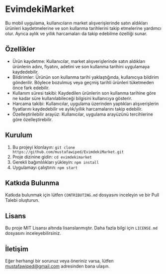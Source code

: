 # EvimdekiMarket

Bu mobil uygulama, kullanıcıların market alışverişlerinde satın aldıkları ürünleri kaydetmelerine ve son kullanma tarihlerini takip etmelerine yardımcı olur. Ayrıca aylık ve yıllık harcamaları da takip edebilme özelliği sunar.

## Özellikler

- Ürün kaydetme: Kullanıcılar, market alışverişlerinde satın aldıkları ürünlerin adını, fiyatını, adetini ve son kullanma tarihini uygulamaya kaydedebilir.
- Bildirimler: Ürünün son kullanma tarihi yaklaştığında, kullanıcıya bildirim gönderilir. Böylece bozulmuş veya geçmiş tarihli ürünleri tüketmeden önce fark edebilir.
- Kullanım süresi takibi: Kaydedilen ürünlerin son kullanma tarihine göre ne kadar süre kullanılabileceği bilgisini kullanıcıya gösterir.
- Harcama takibi: Kullanıcılar, uygulama üzerinden yaptıkları alışverişlerin fiyatlarını kaydedebilir ve aylık/yıllık harcamalarını takip edebilir.
- Özelleştirilebilir arayüz: Kullanıcılar, uygulama arayüzünü tercihlerine göre özelleştirebilir.

## Kurulum

1. Bu projeyi klonlayın: `git clone https://github.com/mustafawiped/EvimdekiMarket.git`
2. Proje dizinine gidin: `cd evimdekimarket`
3. Gerekli bağımlılıkları yükleyin: `npm install`
4. Uygulamayı çalıştırın: `npm start`

## Katkıda Bulunma

Katkıda bulunmak için lütfen `CONTRIBUTING.md` dosyasını inceleyin ve bir Pull Talebi oluşturun. 

## Lisans

Bu proje MIT Lisansı altında lisanslanmıştır. Daha fazla bilgi için `LICENSE.md` dosyasını inceleyebilirsiniz.

## İletişim

Eğer herhangi bir sorunuz veya öneriniz varsa, lütfen mustafawiped@gmail.com adresinden bana ulaşın.
